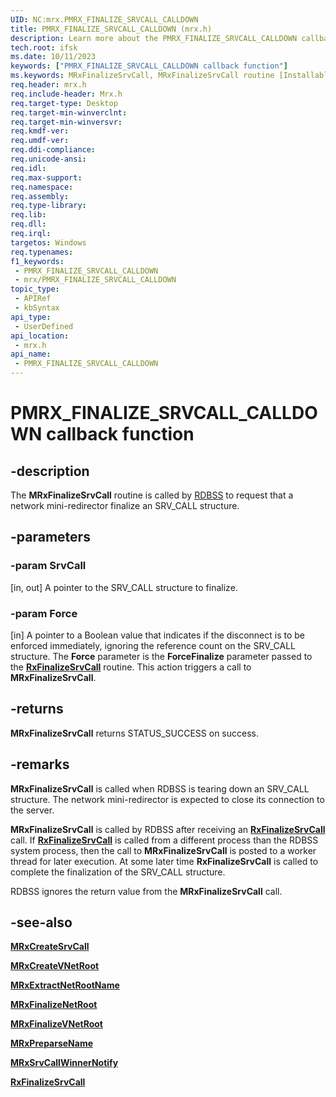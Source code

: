 ```yaml
---
UID: NC:mrx.PMRX_FINALIZE_SRVCALL_CALLDOWN
title: PMRX_FINALIZE_SRVCALL_CALLDOWN (mrx.h)
description: Learn more about the PMRX_FINALIZE_SRVCALL_CALLDOWN callback function.
tech.root: ifsk
ms.date: 10/11/2023
keywords: ["PMRX_FINALIZE_SRVCALL_CALLDOWN callback function"]
ms.keywords: MRxFinalizeSrvCall, MRxFinalizeSrvCall routine [Installable File System Drivers], PMRX_FINALIZE_SRVCALL_CALLDOWN, ifsk.mrxfinalizesrvcall, mrx/MRxFinalizeSrvCall, mrxref_7f2d4c59-1668-4c73-adc4-bdb6fac34d38.xml
req.header: mrx.h
req.include-header: Mrx.h
req.target-type: Desktop
req.target-min-winverclnt: 
req.target-min-winversvr: 
req.kmdf-ver: 
req.umdf-ver: 
req.ddi-compliance: 
req.unicode-ansi: 
req.idl: 
req.max-support: 
req.namespace: 
req.assembly: 
req.type-library: 
req.lib: 
req.dll: 
req.irql: 
targetos: Windows
req.typenames: 
f1_keywords:
 - PMRX_FINALIZE_SRVCALL_CALLDOWN
 - mrx/PMRX_FINALIZE_SRVCALL_CALLDOWN
topic_type:
 - APIRef
 - kbSyntax
api_type:
 - UserDefined
api_location:
 - mrx.h
api_name:
 - PMRX_FINALIZE_SRVCALL_CALLDOWN
---
```


# PMRX_FINALIZE_SRVCALL_CALLDOWN callback function

## -description

The **MRxFinalizeSrvCall** routine is called by [RDBSS](/windows-hardware/drivers/ifs/the-rdbss-driver-and-library) to request that a network mini-redirector finalize an SRV_CALL structure.

## -parameters

### -param SrvCall

[in, out] A pointer to the SRV_CALL structure to finalize.

### -param Force

[in] A pointer to a Boolean value that indicates if the disconnect is to be enforced immediately, ignoring the reference count on the SRV_CALL structure. The **Force** parameter is the **ForceFinalize** parameter passed to the [**RxFinalizeSrvCall**](../fcb/nf-fcb-rxfinalizesrvcall.md) routine. This action triggers a call to **MRxFinalizeSrvCall**.

## -returns

**MRxFinalizeSrvCall** returns STATUS_SUCCESS on success.

## -remarks

**MRxFinalizeSrvCall** is called when RDBSS is tearing down an SRV_CALL structure. The network mini-redirector is expected to close its connection to the server.

**MRxFinalizeSrvCall** is called by RDBSS after receiving an [**RxFinalizeSrvCall**](../fcb/nf-fcb-rxfinalizesrvcall.md) call. If [**RxFinalizeSrvCall**](../fcb/nf-fcb-rxfinalizenetroot.md) is called from a different process than the RDBSS system process, then the call to **MRxFinalizeSrvCall** is posted to a worker thread for later execution. At some later time **RxFinalizeSrvCall** is called to complete the finalization of the SRV_CALL structure.

RDBSS ignores the return value from the **MRxFinalizeSrvCall** call.

## -see-also

[**MRxCreateSrvCall**](nc-mrx-pmrx_create_srvcall.md)

[**MRxCreateVNetRoot**](nc-mrx-pmrx_create_v_net_root.md)

[**MRxExtractNetRootName**](nc-mrx-pmrx_extract_netroot_name.md)

[**MRxFinalizeNetRoot**](nc-mrx-pmrx_finalize_net_root_calldown.md)

[**MRxFinalizeVNetRoot**](nc-mrx-pmrx_finalize_v_net_root_calldown.md)

[**MRxPreparseName**](nc-mrx-pmrx_preparse_name.md)

[**MRxSrvCallWinnerNotify**](nc-mrx-pmrx_srvcall_winner_notify.md)

[**RxFinalizeSrvCall**](../fcb/nf-fcb-rxfinalizesrvcall.md)
